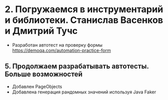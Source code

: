 # 2. Погружаемся в инструментарий и библиотеки. Станислав Васенков и Дмитрий Тучс
- Разработан автотест на проверку формы https://demoqa.com/automation-practice-form

## 5. Продолжаем разрабатывать автотесты. Больше возможностей
- Добавлен PageObjects
- Добавлена генерация рандомных значений используя Java Faker
